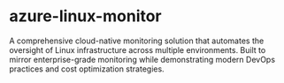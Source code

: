 # azure-linux-monitor
A comprehensive cloud-native monitoring solution that automates the oversight of Linux infrastructure across multiple environments. Built to mirror enterprise-grade monitoring while demonstrating modern DevOps practices and cost optimization strategies.
